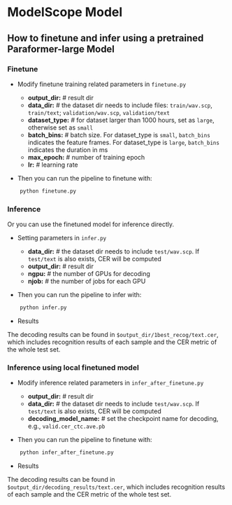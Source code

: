 # ModelScope Model

## How to finetune and infer using a pretrained Paraformer-large Model

### Finetune

- Modify finetune training related parameters in `finetune.py`
    - <strong>output_dir:</strong> # result dir
    - <strong>data_dir:</strong> # the dataset dir needs to include files: `train/wav.scp`, `train/text`; `validation/wav.scp`, `validation/text`
    - <strong>dataset_type:</strong> # for dataset larger than 1000 hours, set as `large`, otherwise set as `small`
    - <strong>batch_bins:</strong> # batch size. For dataset_type is `small`, `batch_bins` indicates the feature frames. For dataset_type is `large`, `batch_bins` indicates the duration in ms
    - <strong>max_epoch:</strong> # number of training epoch
    - <strong>lr:</strong> # learning rate

- Then you can run the pipeline to finetune with:
```python
    python finetune.py
```

### Inference

Or you can use the finetuned model for inference directly.

- Setting parameters in `infer.py`
    - <strong>data_dir:</strong> # the dataset dir needs to include `test/wav.scp`. If `test/text` is also exists, CER will be computed
    - <strong>output_dir:</strong> # result dir
    - <strong>ngpu:</strong> # the number of GPUs for decoding
    - <strong>njob:</strong> # the number of jobs for each GPU

- Then you can run the pipeline to infer with:
```python
    python infer.py
```

- Results

The decoding results can be found in `$output_dir/1best_recog/text.cer`, which includes recognition results of each sample and the CER metric of the whole test set.

### Inference using local finetuned model

- Modify inference related parameters in `infer_after_finetune.py`
    - <strong>output_dir:</strong> # result dir
    - <strong>data_dir:</strong> # the dataset dir needs to include `test/wav.scp`. If `test/text` is also exists, CER will be computed
    - <strong>decoding_model_name:</strong> # set the checkpoint name for decoding, e.g., `valid.cer_ctc.ave.pb`

- Then you can run the pipeline to finetune with:
```python
    python infer_after_finetune.py
```

- Results

The decoding results can be found in `$output_dir/decoding_results/text.cer`, which includes recognition results of each sample and the CER metric of the whole test set.
